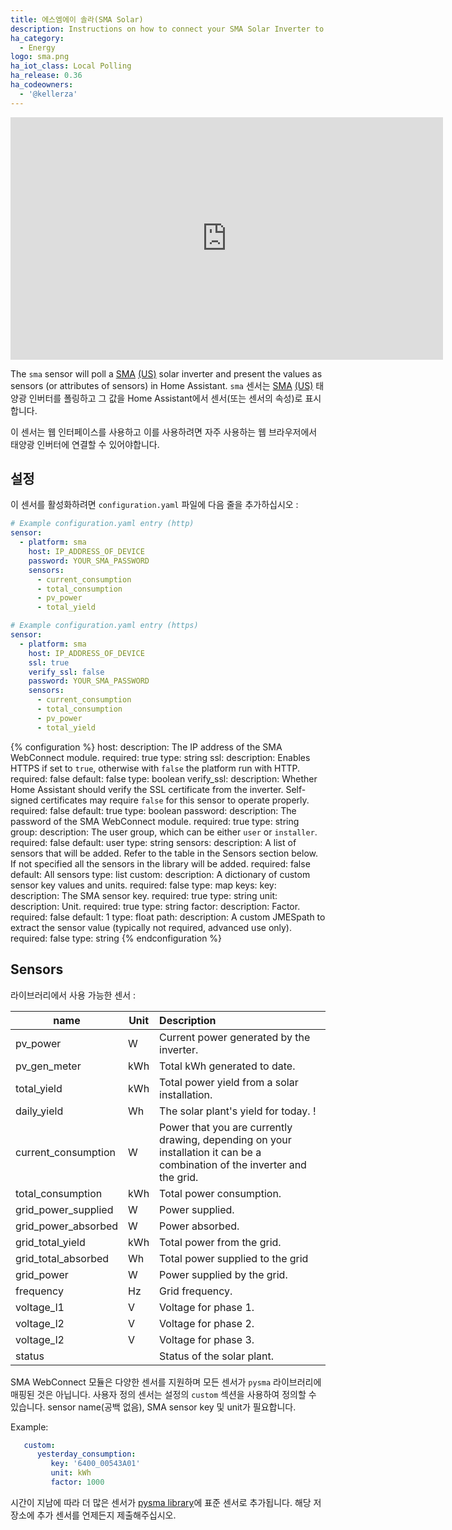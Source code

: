 ```yaml
---
title: 에스엠에이 솔라(SMA Solar)
description: Instructions on how to connect your SMA Solar Inverter to Home Assistant.
ha_category:
  - Energy
logo: sma.png
ha_iot_class: Local Polling
ha_release: 0.36
ha_codeowners:
  - '@kellerza'
---
```


<div class='videoWrapper'>
<iframe width="692" height="388" src="https://www.youtube.com/embed/RWR4zTNiv_Y" frameborder="0" allow="accelerometer; autoplay; encrypted-media; gyroscope; picture-in-picture" allowfullscreen></iframe>
</div>

The `sma` sensor will poll a [SMA](http://www.sma-solar.com/) [(US)](https://www.sma-america.com/) solar inverter and present the values as sensors (or attributes of sensors) in Home Assistant.
`sma` 센서는 [SMA](http://www.sma-solar.com/) [(US)](https://www.sma-america.com/) 태양광 인버터를 폴링하고 그 값을 Home Assistant에서 센서(또는 센서의 속성)로 표시합니다.

이 센서는 웹 인터페이스를 사용하고 이를 사용하려면 자주 사용하는 웹 브라우저에서 태양광 인버터에 연결할 수 있어야합니다.

## 설정

이 센서를 활성화하려면 `configuration.yaml` 파일에 다음 줄을 추가하십시오 :

```yaml
# Example configuration.yaml entry (http)
sensor:
  - platform: sma
    host: IP_ADDRESS_OF_DEVICE
    password: YOUR_SMA_PASSWORD
    sensors:
      - current_consumption
      - total_consumption
      - pv_power
      - total_yield

# Example configuration.yaml entry (https)
sensor:
  - platform: sma
    host: IP_ADDRESS_OF_DEVICE
    ssl: true
    verify_ssl: false
    password: YOUR_SMA_PASSWORD
    sensors:
      - current_consumption
      - total_consumption
      - pv_power
      - total_yield
```

{% configuration %}
host:
  description: The IP address of the SMA WebConnect module.
  required: true
  type: string
ssl:
  description: Enables HTTPS if set to `true`, otherwise with `false` the platform run with HTTP.
  required: false
  default: false
  type: boolean
verify_ssl:
  description: Whether Home Assistant should verify the SSL certificate from the inverter. Self-signed certificates may require `false` for this sensor to operate properly.
  required: false
  default: true
  type: boolean
password:
  description: The password of the SMA WebConnect module.
  required: true
  type: string
group:
  description: The user group, which can be either `user` or `installer`.
  required: false
  default: user
  type: string
sensors:
  description: A list of sensors that will be added. Refer to the table in the Sensors section below. If not specified all the sensors in the library will be added.
  required: false
  default: All sensors
  type: list
custom:
  description: A dictionary of custom sensor key values and units.
  required: false
  type: map
  keys:
    key:
      description: The SMA sensor key.
      required: true
      type: string
    unit:
      description: Unit.
      required: true
      type: string
    factor:
      description: Factor.
      required: false
      default: 1
      type: float
    path:
      description: A custom JMESpath to extract the sensor value (typically not required, advanced use only).
      required: false
      type: string
{% endconfiguration %}

## Sensors

라이브러리에서 사용 가능한 센서 :

| name         | Unit | Description   |
|--------------|------|:-------------------------------------------|
| pv_power     | W    | Current power generated by the inverter.   |
| pv_gen_meter | kWh  | Total kWh generated to date.               |
| total_yield  | kWh  | Total power yield from a solar installation. |
| daily_yield  | Wh   | The solar plant's yield for today.         !
| current_consumption | W | Power that you are currently drawing, depending on your installation it can be a combination of the inverter and the grid. |
| total_consumption | kWh | Total power consumption. |
| grid_power_supplied | W | Power supplied. |
| grid_power_absorbed | W | Power absorbed. |
| grid_total_yield | kWh | Total power from the grid. |
| grid_total_absorbed | Wh | Total power supplied to the grid
| grid_power | W | Power supplied by the grid. |
| frequency  | Hz | Grid frequency. |
| voltage_l1 | V | Voltage for phase 1. |
| voltage_l2 | V | Voltage for phase 2. |
| voltage_l2 | V | Voltage for phase 3. |
| status     |  | Status of the solar plant. |

SMA WebConnect 모듈은 다양한 센서를 지원하며 모든 센서가 `pysma` 라이브러리에 매핑된 것은 아닙니다. 사용자 정의 센서는 설정의 `custom` 섹션을 사용하여 정의할 수 있습니다. sensor name(공백 없음), SMA sensor key 및 unit가 필요합니다.

Example:

```yaml
   custom:
      yesterday_consumption:
         key: '6400_00543A01'
         unit: kWh
         factor: 1000
```

시간이 지남에 따라 더 많은 센서가 [pysma library](https://github.com/kellerza/pysma/blob/master/pysma/__init__.py#L100)에 표준 센서로 추가됩니다. 해당 저장소에 추가 센서를 언제든지 제출해주십시오. 